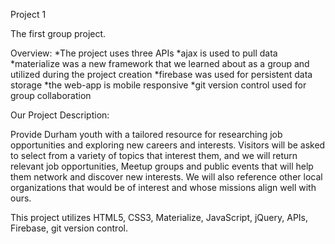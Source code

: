 Project 1 

The first group project. 

Overview: 
*The project uses three APIs
*ajax is used to pull data
*materialize was a new framework that we learned about as a group and utilized during the project creation
*firebase was used for persistent data storage
*the web-app is mobile responsive 
*git version control used for group collaboration 

Our Project Description: 

Provide Durham youth with a tailored resource for researching job opportunities and exploring new careers and interests. Visitors will be asked to select from a variety of topics that interest them, and we will return relevant job opportunities, Meetup groups and public events that will help them network and discover new interests. We will also reference other local organizations that would be of interest and whose missions align well with ours. 

This project utilizes HTML5, CSS3, Materialize, JavaScript, jQuery, APIs, Firebase, git version control. 
